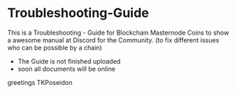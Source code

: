# Troubleshooting-Guide

 This is a Troubleshooting - Guide
 for Blockchain Masternode Coins to show a awesome manual at Discord for the Community.
 (to fix different issues who can be possible by a chain)


 - The Guide is not finished uploaded
 - soon all documents will be online
 
 greetings TKPoseidon
